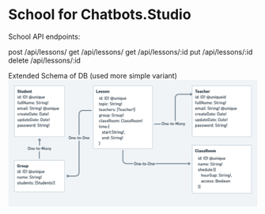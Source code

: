 # School for Chatbots.Studio

School API endpoints:

post /api/lessons/
get /api/lessons/
get /api/lessons/:id
put /api/lessons/:id
delete /api/lessons/:id


Extended Schema of DB (used more simple variant)
![db_schema](index.png)


